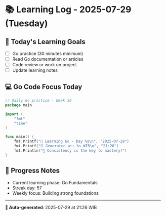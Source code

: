 # 📚 Learning Log - 2025-07-29 (Tuesday)

## 🎯 Today's Learning Goals
- [ ] Go practice (30 minutes minimum)
- [ ] Read Go documentation or articles
- [ ] Code review or work on project
- [ ] Update learning notes

## 💻 Go Code Focus Today
```go
// Daily Go practice - Week 30
package main

import (
    "fmt"
    "time"
)

func main() {
    fmt.Printf("🚀 Learning Go - Day %s\n", "2025-07-29")
    fmt.Printf("⏰ Generated at: %s WIB\n", "21:26")
    fmt.Println("💪 Consistency is the key to mastery!")
}
```

## 🌟 Progress Notes
- Current learning phase: Go Fundamentals
- Streak day: 57
- Weekly focus: Building strong foundations

---
**🤖 Auto-generated**: 2025-07-29 at 21:26 WIB
